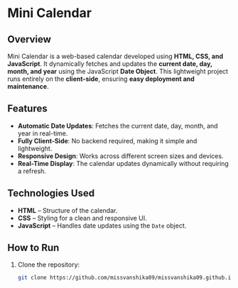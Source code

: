 # Mini Calendar  

## Overview  
Mini Calendar is a web-based calendar developed using **HTML, CSS, and JavaScript**. It dynamically fetches and updates the **current date, day, month, and year** using the JavaScript **Date Object**. This lightweight project runs entirely on the **client-side**, ensuring **easy deployment and maintenance**.  

## Features  
- **Automatic Date Updates**: Fetches the current date, day, month, and year in real-time.  
- **Fully Client-Side**: No backend required, making it simple and lightweight.  
- **Responsive Design**: Works across different screen sizes and devices.  
- **Real-Time Display**: The calendar updates dynamically without requiring a refresh.  

## Technologies Used  
- **HTML** – Structure of the calendar.  
- **CSS** – Styling for a clean and responsive UI.  
- **JavaScript** – Handles date updates using the `Date` object.  

## How to Run  
1. Clone the repository:  
   ```sh
   git clone https://github.com/missvanshika09/missvanshika09.github.io2.git
